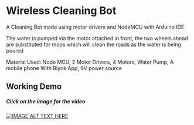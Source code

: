 # Wireless Cleaning Bot
A Cleaning Bot made using motor drivers and NodeMCU with Arduino IDE. 

The water is pumped via the motor attached in front, the two wheels ahead are substituted for mops which will clean the roads as the water is being poured

Material Used: Node MCU, 2 Motor Drivers, 4 Motors, Water Pump, A mobile phone With Blynk App, 9V power source

## Working Demo 
##### Click on the image for the video

[![IMAGE ALT TEXT HERE](https://img.youtube.com/vi/iqIQYo0TXXs/0.jpg)](https://www.youtube.com/watch?v=iqIQYo0TXXs)
